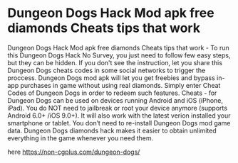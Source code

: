 # Dungeon Dogs Hack Mod apk free diamonds Cheats tips that work

Dungeon Dogs Hack Mod apk free diamonds Cheats tips that work - To run this Dungeon Dogs Hack No Survey, you just need to follow few easy steps, but they can be hidden. If you don't see the instruction, let you share this Dungeon Dogs cheats codes in some social networks to trigger the proccess. Dungeon Dogs mod apk will let you get freebies and bypass in-app purchases in game without using real diamonds. Simply enter Cheat Codes of Dungeon Dogs in order to redeem such features. Cheats - for Dungeon Dogs can be used on devices running Android and iOS (iPhone, iPad). You do NOT need to jailbreak or root your device anymore (supports Android 6.0+ /iOS 9.0+). It will also work with the latest verion installed your smartphone or tablet. You don’t need to re-install Dungeon Dogs mod game data. Dungeon Dogs diamonds hack makes it easier to obtain unlimited everything in the game whenever you need them.

here https://non-cgplus.com/dungeon-dogs/
